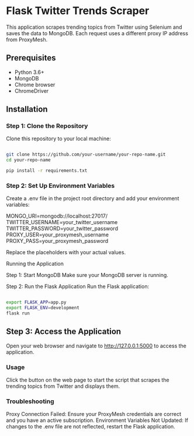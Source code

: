 # Flask Twitter Trends Scraper

This application scrapes trending topics from Twitter using Selenium and saves the data to MongoDB. Each request uses a different proxy IP address from ProxyMesh.

## Prerequisites

- Python 3.6+
- MongoDB
- Chrome browser
- ChromeDriver

## Installation

### Step 1: Clone the Repository

Clone this repository to your local machine:

```bash

git clone https://github.com/your-username/your-repo-name.git
cd your-repo-name

pip install -r requirements.txt

```

### Step 2: Set Up Environment Variables

Create a .env file in the project root directory and add your environment variables:

MONGO_URI=mongodb://localhost:27017/
TWITTER_USERNAME=your_twitter_username
TWITTER_PASSWORD=your_twitter_password
PROXY_USER=your_proxymesh_username
PROXY_PASS=your_proxymesh_password

Replace the placeholders with your actual values.

Running the Application

Step 1: Start MongoDB
Make sure your MongoDB server is running.

Step 2: Run the Flask Application
Run the Flask application:

```bash

export FLASK_APP=app.py
export FLASK_ENV=development
flask run

```

## Step 3: Access the Application

Open your web browser and navigate to http://127.0.0.1:5000 to access the application.

### Usage

Click the button on the web page to start the script that scrapes the trending topics from Twitter and displays them.

### Troubleshooting

Proxy Connection Failed: Ensure your ProxyMesh credentials are correct and you have an active subscription.
Environment Variables Not Updated: If changes to the .env file are not reflected, restart the Flask application.